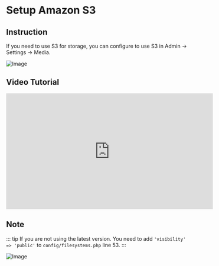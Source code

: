 # Setup Amazon S3   

## Instruction

If you need to use S3 for storage, you can configure to use S3 in Admin -> Settings -> Media.

![Image](https://live.staticflickr.com/65535/51702131810_6a1ffb1928_b.jpg)

## Video Tutorial

<iframe width="560" height="315" src="https://www.youtube.com/embed/FIvxmmgrHEs" title="YouTube video player" frameborder="0" allow="accelerometer; autoplay; clipboard-write; encrypted-media; gyroscope; picture-in-picture; web-share" allowfullscreen></iframe>

## Note

::: tip
If you are not using the latest version. You need to add `'visibility' => 'public'` to `config/filesystems.php` line 53.
:::

![Image](https://live.staticflickr.com/65535/51709709953_f09b09f7ec_b.jpg)
